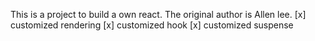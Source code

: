 This is a project to build a own react. The original author is Allen lee.
[x] customized rendering
[x] customized hook
[x] customized suspense 